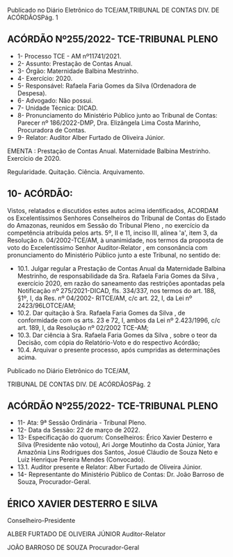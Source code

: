 Publicado  no  Diário  Eletrônico do TCE/AM,TRIBUNAL DE CONTAS DIV. DE ACÓRDÃOSPág. 1

## ACÓRDÃO Nº255/2022- TCE-TRIBUNAL PLENO

- 1- Processo TCE - AM nº11741/2021.
- 2- Assunto: Prestação de Contas Anual.
- 3- Órgão: Maternidade Balbina Mestrinho.
- 4- Exercício: 2020.
- 5- Responsável: Rafaela Faria Gomes da Silva (Ordenadora de Despesa).
- 6- Advogado: Não possui.
- 7- Unidade Técnica: DICAD.
- 8- Pronunciamento  do  Ministério  Público  junto  ao  Tribunal  de  Contas: Parecer  nº 186/2022-DMP, Dra. Elizângela Lima Costa Marinho, Procuradora de Contas.
- 9- Relator: Auditor Alber Furtado de Oliveira Júnior.

EMENTA : Prestação de Contas Anual. Maternidade Balbina Mestrinho. Exercício de 2020.

Regularidade. Quitação. Ciência. Arquivamento.

## 10-  ACÓRDÃO:

Vistos, relatados e discutidos estes autos acima identificados, ACORDAM os Excelentíssimos Senhores Conselheiros do Tribunal de Contas do Estado do Amazonas, reunidos em Sessão do Tribunal Pleno , no exercício da competência atribuída pelos arts. 5º, II e 11, inciso III, alínea 'a', item 3, da Resolução n. 04/2002-TCE/AM, à unanimidade, nos termos da proposta de voto do Excelentíssimo Senhor Auditor-Relator , em consonância com pronunciamento do Ministério Público junto a este Tribunal, no sentido de:

- 10.1. Julgar  regular a  Prestação  de  Contas  Anual  da  Maternidade  Balbina Mestrinho, de responsabilidade da Sra. Rafaela Faria Gomes da Silva , exercício 2020, em razão do saneamento das restrições apontadas pela Notificação  nº  275/2021-DICAD,  fls.  334/337,  nos  termos  do  art.  188, §1º, I, da Res. nº 04/2002- RITCE/AM, c/c art. 22, I, da Lei nº 2423/96LOTCE/AM;
- 10.2. Dar quitação à Sra. Rafaela Faria Gomes da Silva ,  de conformidade com os arts. 23 e 72, I, ambos da Lei nº 2.423/1996, c/c art. 189, I, da Resolução nº 02/2002 TCE-AM;
- 10.3. Dar  ciência à Sra.  Rafaela  Faria  Gomes  da  Silva ,  sobre  o  teor  da Decisão, com cópia do Relatório-Voto e do respectivo Acórdão;
- 10.4. Arquivar o presente  processo,  após  cumpridas  as  determinações acima.

Publicado  no  Diário  Eletrônico do TCE/AM,

TRIBUNAL DE CONTAS DIV. DE ACÓRDÃOSPág. 2

## ACÓRDÃO Nº255/2022- TCE-TRIBUNAL PLENO

- 11-  Ata: 9ª Sessão Ordinária - Tribunal Pleno.
- 12-  Data da Sessão: 22 de março de 2022.
- 13-  Especificação do quorum: Conselheiros: Érico Xavier Desterro e Silva (Presidente não votou), Ari Jorge Moutinho da Costa Júnior, Yara Amazônia Lins Rodrigues dos Santos, Josué Cláudio de Souza Neto e Luiz Henrique Pereira Mendes (Convocado).
- 13.1. Auditor presente e Relator: Alber Furtado de Oliveira Júnior.
- 14-  Representante  do  Ministério  Público  de  Contas: Dr.  João  Barroso  de  Souza, Procurador-Geral.

## ÉRICO XAVIER DESTERRO E SILVA

Conselheiro-Presidente

ALBER FURTADO DE OLIVEIRA JÚNIOR Auditor-Relator

JOÃO BARROSO DE SOUZA Procurador-Geral